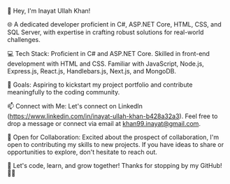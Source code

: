 👋 Hey, I'm Inayat Ullah Khan!

🌐 A dedicated developer proficient in C#, ASP.NET Core, HTML, CSS, and SQL Server, with expertise in crafting robust solutions for real-world challenges.

💻 Tech Stack: Proficient in C# and ASP.NET Core. Skilled in front-end development with HTML and CSS. Familiar with JavaScript, Node.js, Express.js, React.js, Handlebars.js, Next.js, and MongoDB.

🎯 Goals: Aspiring to kickstart my project portfolio and contribute meaningfully to the coding community.

📫 Connect with Me: Let's connect on LinkedIn (https://www.linkedin.com/in/inayat-ullah-khan-b428a32a3). Feel free to drop a message or connect via email at khan99.inayat@gmail.com.

🤝 Open for Collaboration: Excited about the prospect of collaboration, I'm open to contributing my skills to new projects. If you have ideas to share or opportunities to explore, don't hesitate to reach out.

🚀 Let's code, learn, and grow together! Thanks for stopping by my GitHub! 👨‍💻
